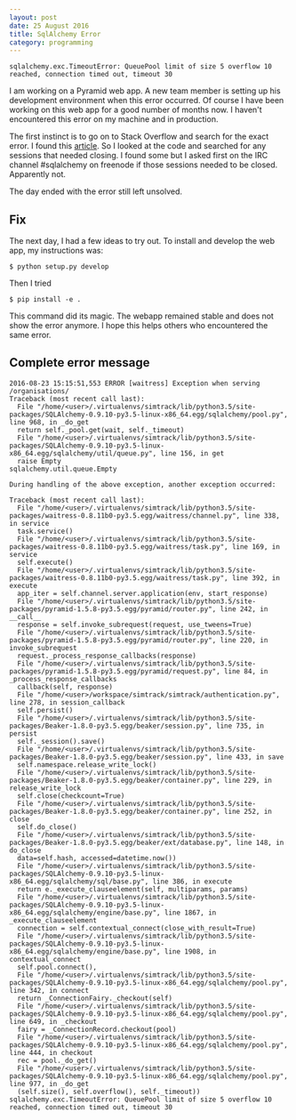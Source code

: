 ```yaml
---
layout: post
date: 25 August 2016
title: SqlAlchemy Error
category: programming
---
```


    sqlalchemy.exc.TimeoutError: QueuePool limit of size 5 overflow 10 reached, connection timed out, timeout 30

I am working on a Pyramid web app. A new team member is setting up his development environment when this error occurred. Of course I have been working on this web app for a good number of months now. I haven't encountered this error on my machine and in production. 

The first instinct is to go on to Stack Overflow and search for the exact error. I found this [article](http://stackoverflow.com/questions/3360951/sql-alchemy-connection-time-out). So I looked at the code and searched for any sessions that needed closing. I found some but I asked first on the IRC channel #sqlalchemy on freenode if those sessions needed to be closed. Apparently not. 

The day ended with the error still left unsolved.

## Fix 

The next day, I had a few ideas to try out. To install and develop the web app, my instructions was:

    $ python setup.py develop
  
Then I tried 

    $ pip install -e .

This command did its magic. The webapp remained stable and does not show the error anymore. I hope this helps others who encountered the same error.

## Complete error message

    2016-08-23 15:15:51,553 ERROR [waitress] Exception when serving /organisations/
    Traceback (most recent call last):
      File "/home/<user>/.virtualenvs/simtrack/lib/python3.5/site-packages/SQLAlchemy-0.9.10-py3.5-linux-x86_64.egg/sqlalchemy/pool.py", line 968, in _do_get
      return self._pool.get(wait, self._timeout)
      File "/home/<user>/.virtualenvs/simtrack/lib/python3.5/site-packages/SQLAlchemy-0.9.10-py3.5-linux-x86_64.egg/sqlalchemy/util/queue.py", line 156, in get
      raise Empty
    sqlalchemy.util.queue.Empty
    
    During handling of the above exception, another exception occurred:
    
    Traceback (most recent call last):
      File "/home/<user>/.virtualenvs/simtrack/lib/python3.5/site-packages/waitress-0.8.11b0-py3.5.egg/waitress/channel.py", line 338, in service
      task.service()
      File "/home/<user>/.virtualenvs/simtrack/lib/python3.5/site-packages/waitress-0.8.11b0-py3.5.egg/waitress/task.py", line 169, in service
      self.execute()
      File "/home/<user>/.virtualenvs/simtrack/lib/python3.5/site-packages/waitress-0.8.11b0-py3.5.egg/waitress/task.py", line 392, in execute
      app_iter = self.channel.server.application(env, start_response)
      File "/home/<user>/.virtualenvs/simtrack/lib/python3.5/site-packages/pyramid-1.5.8-py3.5.egg/pyramid/router.py", line 242, in __call__
      response = self.invoke_subrequest(request, use_tweens=True)
      File "/home/<user>/.virtualenvs/simtrack/lib/python3.5/site-packages/pyramid-1.5.8-py3.5.egg/pyramid/router.py", line 220, in invoke_subrequest
      request._process_response_callbacks(response)
      File "/home/<user>/.virtualenvs/simtrack/lib/python3.5/site-packages/pyramid-1.5.8-py3.5.egg/pyramid/request.py", line 84, in _process_response_callbacks
      callback(self, response)
      File "/home/<user>/workspace/simtrack/simtrack/authentication.py", line 278, in session_callback
      self.persist()
      File "/home/<user>/.virtualenvs/simtrack/lib/python3.5/site-packages/Beaker-1.8.0-py3.5.egg/beaker/session.py", line 735, in persist
      self._session().save()
      File "/home/<user>/.virtualenvs/simtrack/lib/python3.5/site-packages/Beaker-1.8.0-py3.5.egg/beaker/session.py", line 433, in save
      self.namespace.release_write_lock()
      File "/home/<user>/.virtualenvs/simtrack/lib/python3.5/site-packages/Beaker-1.8.0-py3.5.egg/beaker/container.py", line 229, in release_write_lock
      self.close(checkcount=True)
      File "/home/<user>/.virtualenvs/simtrack/lib/python3.5/site-packages/Beaker-1.8.0-py3.5.egg/beaker/container.py", line 252, in close
      self.do_close()
      File "/home/<user>/.virtualenvs/simtrack/lib/python3.5/site-packages/Beaker-1.8.0-py3.5.egg/beaker/ext/database.py", line 148, in do_close
      data=self.hash, accessed=datetime.now())
      File "/home/<user>/.virtualenvs/simtrack/lib/python3.5/site-packages/SQLAlchemy-0.9.10-py3.5-linux-x86_64.egg/sqlalchemy/sql/base.py", line 386, in execute
      return e._execute_clauseelement(self, multiparams, params)
      File "/home/<user>/.virtualenvs/simtrack/lib/python3.5/site-packages/SQLAlchemy-0.9.10-py3.5-linux-x86_64.egg/sqlalchemy/engine/base.py", line 1867, in _execute_clauseelement
      connection = self.contextual_connect(close_with_result=True)
      File "/home/<user>/.virtualenvs/simtrack/lib/python3.5/site-packages/SQLAlchemy-0.9.10-py3.5-linux-x86_64.egg/sqlalchemy/engine/base.py", line 1908, in contextual_connect
      self.pool.connect(),
      File "/home/<user>/.virtualenvs/simtrack/lib/python3.5/site-packages/SQLAlchemy-0.9.10-py3.5-linux-x86_64.egg/sqlalchemy/pool.py", line 342, in connect
      return _ConnectionFairy._checkout(self)
      File "/home/<user>/.virtualenvs/simtrack/lib/python3.5/site-packages/SQLAlchemy-0.9.10-py3.5-linux-x86_64.egg/sqlalchemy/pool.py", line 649, in _checkout
      fairy = _ConnectionRecord.checkout(pool)
      File "/home/<user>/.virtualenvs/simtrack/lib/python3.5/site-packages/SQLAlchemy-0.9.10-py3.5-linux-x86_64.egg/sqlalchemy/pool.py", line 444, in checkout
      rec = pool._do_get()
      File "/home/<user>/.virtualenvs/simtrack/lib/python3.5/site-packages/SQLAlchemy-0.9.10-py3.5-linux-x86_64.egg/sqlalchemy/pool.py", line 977, in _do_get
      (self.size(), self.overflow(), self._timeout))
    sqlalchemy.exc.TimeoutError: QueuePool limit of size 5 overflow 10 reached, connection timed out, timeout 30
